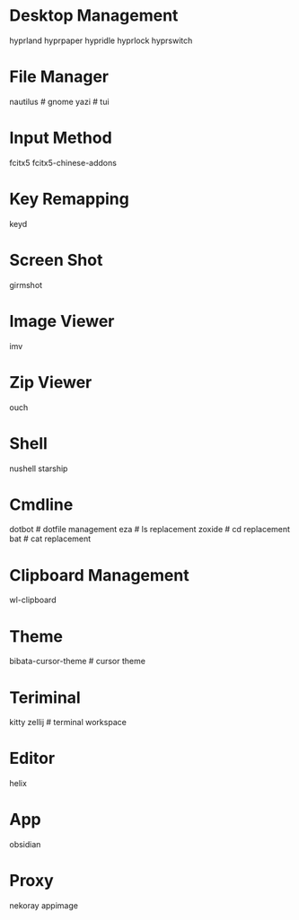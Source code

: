 # Desktop Management
hyprland
hyprpaper
hypridle
hyprlock
hyprswitch

# File Manager
nautilus # gnome
yazi     # tui

# Input Method
fcitx5
fcitx5-chinese-addons

# Key Remapping
keyd

# Screen Shot
girmshot

# Image Viewer
imv

# Zip Viewer
ouch

# Shell
nushell
starship

# Cmdline
dotbot  # dotfile management
eza     # ls replacement
zoxide  # cd replacement
bat     # cat replacement

# Clipboard Management
wl-clipboard

# Theme
bibata-cursor-theme # cursor theme

# Teriminal
kitty
zellij # terminal workspace

# Editor
helix

# App
obsidian

# Proxy
nekoray appimage
